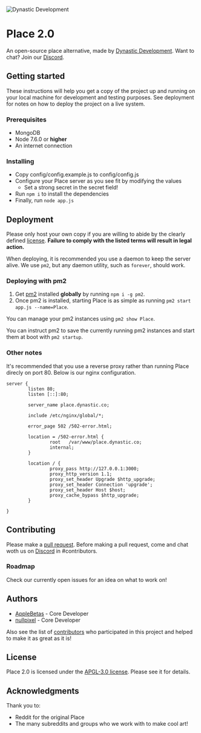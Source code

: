 ![Dynastic Development](https://github.com/dynasticdevelop/assets/raw/master/images/brand.png)

# Place 2.0

An open-source place alternative, made by [Dynastic Development](https://dynastic.co). Want to chat? Join our [Discord](https://discord.gg/CgC8FTg).

## Getting started

These instructions will help you get a copy of the project up and running on your local machine for development and testing purposes. See deployment for notes on how to deploy the project on a live system.

### Prerequisites

* MongoDB
* Node 7.6.0 or **higher**
* An internet connection

### Installing

* Copy config/config.example.js to config/config.js
* Configure your Place server as you see fit by modifying the values
    * Set a strong secret in the secret field!
* Run `npm i` to install the dependencies
* Finally, run `node app.js`

## Deployment

Please only host your own copy if you are willing to abide by the clearly defined [license](https://github.com/dynasticdevelop/place/blob/master/LICENSE). **Failure to comply with the listed terms will result in legal action.**

When deploying, it is recommended you use a daemon to keep the server alive. We use `pm2`, but any daemon utility, such as `forever`, should work.

### Deploying with pm2

1. Get [pm2](http://pm2.keymetrics.io) installed **globally** by running `npm i -g pm2`.
2. Once pm2 is installed, starting Place is as simple as running `pm2 start app.js --name=Place`.

You can manage your pm2 instances using `pm2 show Place`.

You can instruct pm2 to save the currently running pm2 instances and start them at boot with `pm2 startup`.

### Other notes

It's recommended that you use a reverse proxy rather than running Place direcly on port 80. Below is our nginx configuration.
```nginx
server {
        listen 80;
        listen [::]:80;

        server_name place.dynastic.co;

        include /etc/nginx/global/*;

        error_page 502 /502-error.html;

        location = /502-error.html {
                root   /var/www/place.dynastic.co;
                internal;
        }

        location / {
                proxy_pass http://127.0.0.1:3000;
                proxy_http_version 1.1;
                proxy_set_header Upgrade $http_upgrade;
                proxy_set_header Connection 'upgrade';
                proxy_set_header Host $host;
                proxy_cache_bypass $http_upgrade;
        }

}
```

## Contributing 

Please make a [pull request](/https://github.com/dynasticdevelop/place/pulls). Before making a pull request, come and chat woth us on [Discord](https://discord.gg/CgC8FTg) in #contributors.

### Roadmap

Check our currently open issues for an idea on what to work on!

## Authors

* [AppleBetas](https://applebetas.co) - Core Developer
* [nullpixel](https://nullpixel.uk) - Core Developer

Also see the list of [contributors](https://www.github.com/dynasticdevelop/place/contributors) who participated in this project and helped to make it as great as it is!

## License

Place 2.0 is licensed under the [APGL-3.0 license](https://github.com/dynasticdevelop/place/blob/master/LICENSE). Please see it for details.

## Acknowledgments

Thank you to:
* Reddit for the original Place
* The many subreddits and groups who we work with to make cool art!
